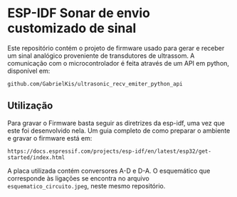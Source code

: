 # ESP-IDF Sonar de envio customizado de sinal 
Este repositório contém o projeto de firmware usado para gerar e receber um sinal analógico proveniente de transdutores de ultrassom. A comunicação com o microcontrolador é feita através de um API em python, disponível em:

```
github.com/GabrielKis/ultrasonic_recv_emiter_python_api
```

## Utilização

Para gravar o Firmware basta seguir as diretrizes da esp-idf, uma vez que este foi desenvolvido nela. Um guia completo de como preparar o ambiente e gravar o firmware está em:

```
https://docs.espressif.com/projects/esp-idf/en/latest/esp32/get-started/index.html
```

A placa utilizada contém conversores A-D e D-A. O esquemático que corresponde às ligações se encontra no arquivo `esquematico_circuito.jpeg`, neste mesmo repositório.
